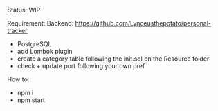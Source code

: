 Status: WIP

Requirement:
Backend: https://github.com/Lynceusthepotato/personal-tracker
  - PostgreSQL
  - add Lombok plugin
  - create a category table following the init.sql on the Resource folder
  - check + update port following your own pref

How to:
 - npm i
 - npm start

